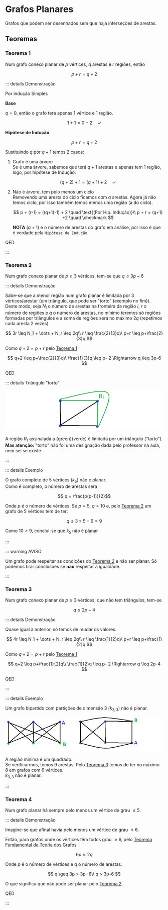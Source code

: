 # Grafos Planares

Grafos que podem ser desenhados sem que haja interseções de arestas.

## Teoremas

### Teorema 1

Num grafo conexo planar de $p$ vértices, $q$ arestas e $r$ regiões, então

$$p+r = q+2$$

::: details Demonstração

Por indução Simples

**Base**

$q=0$, então o grafo terá apenas $1$ vértice e $1$ região.

$$1+1=0+2 \quad \checkmark$$

**Hipótese de Indução**

$$p+r = q+2$$

Sustituindo $q$ por $q+1$ temos $2$ casos:

1. Grafo é uma árvore  
   Se é uma árvore, sabemos que terá $q+1$ arestas e apenas tem $1$ região, logo, por hipótese de Indução:

   $$(q+2) + 1 = (q+1) + 2 \quad \checkmark$$

2. Não é árvore, tem pelo menos um ciclo  
   Removendo uma aresta do ciclo ficamos com $q$ arestas. Agora já não temos ciclo, por isso também temos menos uma região (a do ciclo).

   $$
   p + (r-1) = ((q+1)-1) + 2 \quad \text{(Por Hip. Indução)}\\
   p + r = (q+1) +2 \quad \checkmark
   $$

   **NOTA** $(q+1)$ é o número de arestas do grafo em análise, por isso é que é verdade pela `Hipótese de Indução`.

QED

:::

### Teorema 2

Num grafo conexo planar de $p \geq 3$ vértices, tem-se que $q \leq 3p-6$

::: details Demonstração

Sabe-se que a menor região num grafo planar é limitada por $3$ vértices/arestar (um triângulo, que pode ser "torto" (exemplo no fim)).  
Deste modo, seja $N_i$ o número de arestas na fronteira da região $i$, $r$ o número de regiões e $q$ o número de arestas, no mínimo teremos só regiões formadas por triângulos e a soma de regiões será no máximo $2q$ (repetimos cada aresta $2$ vezes)

$$
3r \leq N_1 + \dots + N_r \leq 2q\\
r \leq \frac{2}{3}q\\
p+r \leq p+\frac{2}{3}q
$$

Como $q+2=p+r$ pelo [Teorema 1](#teorema-1)

$$
q+2 \leq p+\frac{2}{3}q\\
\frac{1}{3}q \leq p- 2 \Rightarrow q \leq 3p-6
$$

QED

::: details Triângulo "torto"

![Tri Torto](./imgs/0024-triTorto.png)

A região $R_1$ assinalada a {green}(verde) é limitada por um triângulo ("torto").  
**Mas atenção:** "torto" não foi uma designação dada pelo professor na aula, nem sei se existe.

:::

::: details Exemplo

O grafo completo de $5$ vértices $(k_5)$ não é planar.  
Como é completo, o número de arestas será

$$ q = \frac{p(p-1)}{2}$$

Onde $p$ é o número de vértices. Se $p=5$, $q=10$ e, pelo [Teorema 2](#teorema-2) um grafo de $5$ vértices tem de ter:

$$q \leq 3 \times5 -6 = 9$$

Como $10>9$, conclui-se que $k_5$ não é planar

:::

::: warning AVISO

Um grafo pode respeitar as condições do [Teorema 2](#teorema-2) e não ser planar. Só podemos tirar conclusões se **não** respeitar a igualdade.

:::

### Teorema 3

Num grafo conexo planar de $p\geq 3$ vértices, que não tem triângulos, tem-se

$$q \leq 2p-4$$

::: details Demonstração

Quase igual à anterior, só temos de mudar os valores.

$$
4r \leq N_1 + \dots + N_r \leq 2q\\
r \leq \frac{1}{2}q\\
p+r \leq p+\frac{1}{2}q
$$

Como $q+2=p+r$ pelo [Teorema 1](#teorema-1)

$$
q+2 \leq p+\frac{1}{2}q\\
\frac{1}{2}q \leq p- 2 \Rightarrow q \leq 2p-4
$$

QED

:::

::: details Exemplo

Um grafo bipartido com partições de dimensão $3$ $(k_{3,3})$ não é planar.

![K 33](./imgs/0024-k33.png)

A região mínima é um quadrado.  
Se verificarmos, temos $9$ arestas. Pelo [Teorema 3](#teorema-3) temos de ter no máximo $8$ em grafos com $6$ vértices.  
$k_{3,3}$ não é planar.

:::

### Teorema 4

Num grafo planar há sempre pelo menos um vértice de grau $\leq 5$.

::: details Demonstração

Imagine-se que afinal havia pelo menos um vértice de grau $\leq 6$.

Então, para grafos onde os vértices têm todos grau $\geq 6$, pelo [Teorema Fundamental da Teoria dos Grafos](./0018-grafos-def.md#teorema-fundamental-da-teoria-dos-grafos)

$$6p \leq 2q$$

Onde $p$ é o número de vértices e $q$ o número de arestas.

$$
q \geq 3p > 3p -6\\
q > 3p-6
$$

O que significa que não pode ser planar pelo [Teorema 2](#teorema-2).

QED

:::
